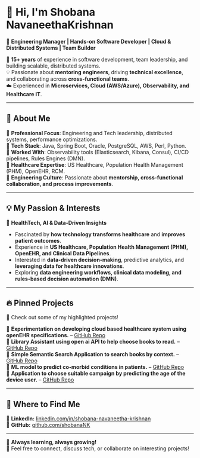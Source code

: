 # 👋 Hi, I'm Shobana NavaneethaKrishnan  

🔹 **Engineering Manager | Hands-on Software Developer | Cloud & Distributed Systems | Team Builder**  

🚀 **15+ years** of experience in software development, team leadership, and building scalable, distributed systems.  
💡 Passionate about **mentoring engineers**, driving **technical excellence**, and collaborating across **cross-functional teams**.  
☁️ Experienced in **Microservices, Cloud (AWS/Azure), Observability, and Healthcare IT**.  

---  

## 📌 **About Me**  
🔹 **Professional Focus**: Engineering and Tech leadership, distributed systems, performance optimizations.  
🔹 **Tech Stack**: Java, Spring Boot, Oracle, PostgreSQL, AWS, Perl, Python.  
🔹 **Worked With**: Observability tools (Elasticsearch, Kibana, Consul), CI/CD pipelines, Rules Engines (DMN).  
🔹 **Healthcare Expertise**: US Healthcare, Population Health Management (PHM), OpenEHR, RCM.  
🔹 **Engineering Culture**: Passionate about **mentorship, cross-functional collaboration, and process improvements**.

---

## 💡 **My Passion & Interests**  
🔬 **HealthTech, AI & Data-Driven Insights**  
- Fascinated by **how technology transforms healthcare** and **improves patient outcomes**.  
- Experience in **US Healthcare, Population Health Management (PHM), OpenEHR, and Clinical Data Pipelines**.  
- Interested in **data-driven decision-making**, predictive analytics, and **leveraging data for healthcare innovations**.  
- Exploring **data engineering workflows, clinical data modeling, and rules-based decision automation (DMN)**. 

---  

## 🔥 **Pinned Projects**  
🌟 Check out some of my highlighted projects!  

🔹 **Experimentation on developing cloud based healthcare system using openEHR specifications.** – [GitHub Repo](https://github.com/ShobanaNK/HMS)  
🔹 **Library Assistant using open ai API to help choose books to read.** – [GitHub Repo](https://github.com/ShobanaNK/LibraryAssistant)  
🔹 **Simple Semantic Search Application to search books by context.** – [GitHub Repo](https://github.com/ShobanaNK/LibrarySearch)  
🔹 **ML model to predict co-morbid conditions in patients.** – [GitHub Repo](https://github.com/ShobanaNK/Predict_Comorbidity)  
🔹 **Application to choose suitable campaign by predicting the age of the device user.** – [GitHub Repo](https://github.com/ShobanaNK/campaign-selection)  

---

## 💼 **Where to Find Me**  
🔗 **LinkedIn:** [linkedin.com/in/shobana-navaneetha-krishnan](https://www.linkedin.com/in/shobana-navaneetha-krishnan-39a62227/)  
🔗 **GitHub:** [github.com/shobanaNK](https://github.com/shobanaNK)  

---

🚀 **Always learning, always growing!**  
💬 Feel free to connect, discuss tech, or collaborate on interesting projects!  
